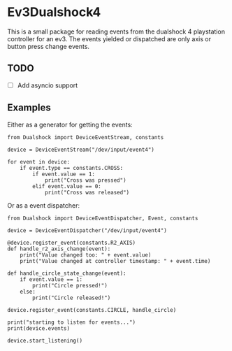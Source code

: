 # Ev3Dualshock4

This is a small package for reading events from the dualshock 4 playstation controller for an ev3. The events yielded or dispatched are only axis or button press change events.

## TODO
- [ ] Add asyncio support

## Examples

Either as a generator for getting the events:

```PY
from Dualshock import DeviceEventStream, constants

device = DeviceEventStream("/dev/input/event4")

for event in device:  
    if event.type == constants.CROSS:
        if event.value == 1:
            print("Cross was pressed")
        elif event.value == 0:
            print("Cross was released")
```

Or as a event dispatcher:

```PY
from Dualshock import DeviceEventDispatcher, Event, constants

device = DeviceEventDispatcher("/dev/input/event4")

@device.register_event(constants.R2_AXIS)
def handle_r2_axis_change(event):
    print("Value changed too: " + event.value)
    print("Value changed at controller timestamp: " + event.time)

def handle_circle_state_change(event):
    if event.value == 1:
        print("Circle pressed!")
    else:
        print("Circle released!")

device.register_event(constants.CIRCLE, handle_circle)

print("starting to listen for events...")
print(device.events)

device.start_listening()
```
